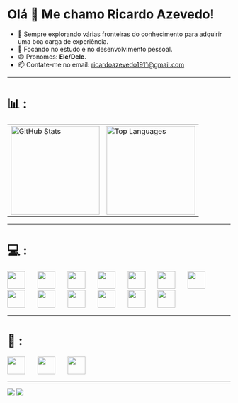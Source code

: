 # Olá 👋 Me chamo Ricardo Azevedo!

- 🔭 Sempre explorando várias fronteiras do conhecimento para adquirir uma boa carga de experiência.
- 🌱 Focando no estudo e no desenvolvimento pessoal.
- 😄 Pronomes: **Ele/Dele**.
- 📫 Contate-me no email: [ricardoazevedo1911@gmail.com](mailto:ricardoazevedo1911@gmail.com)

---

# 📊 :
<table>
  <tr>
    <td>
      <img src="https://github-readme-stats.vercel.app/api?username=ricardoo-azevedo&show_icons=true&theme=dark" alt="GitHub Stats" height="200px"/>
    </td>
    <td>
      <img src="https://github-readme-stats.vercel.app/api/top-langs/?username=ricardoo-azevedo&layout=compact&theme=dark" alt="Top Languages" height="200px"/>
    </td>
  </tr>
</table>

---

# 💻 :
<div align="left">
  <img src="https://cdn.jsdelivr.net/gh/devicons/devicon/icons/spring/spring-original.svg" height="40" />
  <img width="20" />
  <img src="https://cdn.jsdelivr.net/gh/devicons/devicon/icons/java/java-original.svg" height="40"  />
  <img width="20" />
  <img src="https://cdn.jsdelivr.net/gh/devicons/devicon/icons/postgresql/postgresql-original.svg" height="40" />
  <img width="20" />
  <img src="https://cdn.jsdelivr.net/gh/devicons/devicon@latest/icons/mariadb/mariadb-original.svg" height="40"/>
  <img width="20" />  
  <img src="https://cdn.jsdelivr.net/gh/devicons/devicon/icons/mysql/mysql-original.svg" height="40" />
  <img width="20" />   
  <img src="https://cdn.jsdelivr.net/gh/devicons/devicon@latest/icons/tomcat/tomcat-original.svg" height="40"/>
  <img width="20" />
  <img src="https://cdn.jsdelivr.net/gh/devicons/devicon@latest/icons/git/git-original.svg" height="40"/>
  <img width="20" />
  <img src="https://cdn.jsdelivr.net/gh/devicons/devicon@latest/icons/github/github-original.svg" height="40"/>
  <img width="20" />
  <img src="https://cdn.jsdelivr.net/gh/devicons/devicon@latest/icons/vscode/vscode-original.svg" height="40"/>
  <img width="20" />   
  <img src="https://cdn.jsdelivr.net/gh/devicons/devicon@latest/icons/eclipse/eclipse-original.svg" height="40"/>
  <img width="20" /> 
  <img src="https://cdn.jsdelivr.net/gh/devicons/devicon@latest/icons/postman/postman-original.svg" height="40"/>
  <img width="20" /> 
  <img src="https://cdn.jsdelivr.net/gh/devicons/devicon@latest/icons/trello/trello-original.svg"height="40" />
  <img width="20" /> 
  <img src="https://cdn.jsdelivr.net/gh/devicons/devicon@latest/icons/linux/linux-original.svg" height=40"/>
</div>

---


# 📝 :
<div align="left">
<img src="https://cdn.jsdelivr.net/gh/devicons/devicon@latest/icons/vim/vim-original.svg" height="40"/>
<img width="20" />
<img src="https://cdn.jsdelivr.net/gh/devicons/devicon@latest/icons/neovim/neovim-original.svg" height="40"/>
<img width="20" />
<img src="https://cdn.jsdelivr.net/gh/devicons/devicon@latest/icons/c/c-original.svg" height="40"/>
          
</div>

---

<div>
  <a href="https://www.instagram.com/ricaardo_azeveedo/" target="_blank">
    <a href="https://linkedin.com/in/ricardo-azevedo-362313350" target="_blank"><img src="https://img.shields.io/badge/-LinkedIn-%230077B5?style=for-the-badge&logo=linkedin&logoColor=white" target="_blank"></a>
    <img src="https://img.shields.io/badge/-Instagram-%23E4405F?style=for-the-badge&logo=instagram&logoColor=white" target="_blank"> </a>    
</div>
